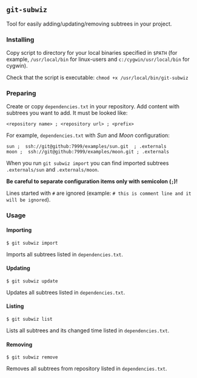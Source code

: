 ## `git-subwiz`

Tool for easily adding/updating/removing subtrees in your project.

### Installing

Copy script to directory for your local binaries specified in `$PATH` (for example, `/usr/local/bin` for linux-users and `c:/cygwin/usr/local/bin` for cygwin).

Check that the script is executable: `chmod +x /usr/local/bin/git-subwiz`

### Preparing

Create or copy `dependencies.txt` in your repository. Add content with subtrees you want to add. It must be looked like:

    <repository name> ; <repository url> ; <prefix>

For example, `dependencies.txt` with *Sun* and *Moon* configuration:

    sun ;  ssh://git@github:7999/examples/sun.git  ; .externals
    moon ;  ssh://git@github:7999/examples/moon.git ; .externals

When you run `git subwiz import` you can find imported subtrees `.externals/sun` and `.externals/moon`.

**Be careful to separate configuration items only with semicolon (`;`)!**

Lines started with `#` are ignored (example: `# this is comment line and it will be ignored`).

### Usage

#### Importing

`$ git subwiz import`

Imports all subtrees listed in `dependencies.txt`.

#### Updating

`$ git subwiz update`

Updates all subtrees listed in `dependencies.txt`.

#### Listing

`$ git subwiz list`

Lists all subtrees and its changed time listed in `dependencies.txt`.

#### Removing

`$ git subwiz remove`

Removes all subtrees from repository listed in `dependencies.txt`.
